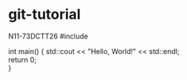 # git-tutorial
N11-73DCTT26
#include <iostream>  

int main() {
    std::cout << "Hello, World!" << std::endl;   
    return 0;  
}
